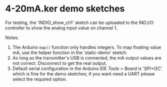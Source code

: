 # 4-20mA.ker demo sketches

For testing, the 'INDIO_show_ch1' sketch can be uploaded to the IND.I/O controller to show the analog input value on channel 1.  

Notes:
1. The Arduino ```map()``` function only handles integers. To map floating value mA, use the helper function in the 'static-demo' sketch.
2. As long as the transmitter's USB is connected, the mA output values are not correct. Disconnect to get the real output.
3. Default serial configuration in the Arduino IDE *Tools > Board* is 'SPI+I2C' which is fine for the demo sketches; if you want need a UART please select the required option. 
